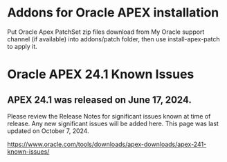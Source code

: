 # Addons for Oracle APEX installation

Put Oracle Apex PatchSet zip files download from My Oracle support channel (if available) into addons/patch folder, then use install-apex-patch to apply it.

# Oracle APEX 24.1 Known Issues

## APEX 24.1 was released on June 17, 2024.

Please review the Release Notes for significant issues known at time of release. Any new significant issues will be added here. This page was last updated on October 7, 2024.

https://www.oracle.com/tools/downloads/apex-downloads/apex-241-known-issues/

